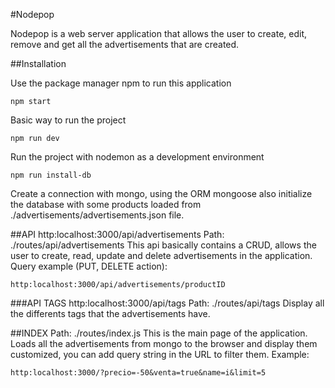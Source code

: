 #Nodepop

Nodepop is a web server application that allows the user to create, edit, remove and get all the advertisements that are created.

##Installation

Use the package manager npm to run this application

```
npm start
```
Basic way to run the project

```
npm run dev
```
Run the project with nodemon as a development environment

```
npm run install-db
```
Create a connection with mongo, using the ORM mongoose also initialize the database with some products loaded from ./advertisements/advertisements.json file.

##API
http:localhost:3000/api/advertisements
Path: ./routes/api/advertisements
This api basically contains a CRUD, allows the user to create, read, update and delete advertisements in the application.
Query example (PUT, DELETE action):
```
http:localhost:3000/api/advertisements/productID
```
###API TAGS
http:localhost:3000/api/tags
Path: ./routes/api/tags
Display all the differents tags that the advertisements have.

##INDEX
Path: ./routes/index.js
This is the main page of the application.
Loads all the advertisements from mongo to the browser and display them customized, you can add query string in the URL to filter them.
Example:
```
http:localhost:3000/?precio=-50&venta=true&name=i&limit=5
```
